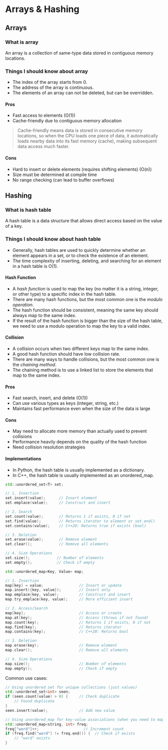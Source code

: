 # Arrays & Hashing

## Arrays

### What is array

An array is a collection of same-type data stored in contiguous memory locations.

### Things I should know about array

- The index of the array starts from 0.
- The address of the array is continuous.
- The elements of an array can not be deleted, but can be overridden.

#### Pros

- Fast access to elements (O(1))
- Cache-friendly due to contiguous memory allocation

> Cache-friendly means data is stored in consecutive memory locations, so when the CPU loads one piece of data, it automatically loads nearby data into its fast memory (cache), making subsequent data access much faster.

#### Cons

- Hard to insert or delete elements (requires shifting elements) (O(n))
- Size must be determined at compile time
- No range checking (can lead to buffer overflows)

## Hashing

### What is hash table

A hash table is a data structure that allows direct access based on the value of a key.

### Things I should know about hash table

- Generally, hash tables are used to quickly determine whether an element appears in a set, or to check the existence of an element.
- The time complexity of inserting, deleting, and searching for an element in a hash table is O(1).

#### Hash Function

- A *hash function* is used to map the key (no matter it is a string, integer, or other type) to a specific index in the hash table.
- There are many hash functions, but the most common one is the *modulo operation*.
- The hash function should be consistent, meaning the same key should always map to the same index.
- If the result of the hash function is bigger than the size of the hash table, we need to use a modulo operation to map the key to a valid index.

#### Collision

- A collision occurs when two different keys map to the same index.
- A good hash function should have low collision rate.
- There are many ways to handle collisions, but the most common one is the *chaining method*.
- The chaining method is to use a linked list to store the elements that map to the same index.

#### Pros

- Fast search, insert, and delete (O(1))
- Can use various types as keys (integer, string, etc.)
- Maintains fast performance even when the size of the data is large

#### Cons

- May need to allocate more memory than actually used to prevent collisions
- Performance heavily depends on the quality of the hash function
- Need collision resolution strategies

#### Implementations

- In Python, the hash table is usually implemented as a dictionary.
- In C++, the hash table is usually implemented as an unordered_map.

```cpp
std::unordered_set<T> set;

// 1. Insertion
set.insert(value);      // Insert element
set.emplace(value);     // Construct and insert

// 2. Search
set.count(value);       // Returns 1 if exists, 0 if not
set.find(value);        // Returns iterator to element or set.end()
set.contains(value);    // C++20: Returns true if exists (bool)

// 3. Deletion
set.erase(value);       // Remove element
set.clear();            // Remove all elements

// 4. Size Operations
set.size();            // Number of elements
set.empty();           // Check if empty
```

```cpp
std::unordered_map<Key, Value> map;

// 1. Insertion
map[key] = value;                // Insert or update
map.insert({key, value});        // Insert only
map.emplace(key, value);         // Construct and insert
map.try_emplace(key, value);     // More efficient insert

// 2. Access/Search
map[key];                        // Access or create
map.at(key);                     // Access (throws if not found)
map.count(key);                  // Returns 1 if exists, 0 if not
map.find(key);                   // Returns iterator
map.contains(key);               // C++20: Returns bool

// 3. Deletion
map.erase(key);                  // Remove element
map.clear();                     // Remove all elements

// 4. Size Operations
map.size();                      // Number of elements
map.empty();                     // Check if empty
```

Common use cases:

```cpp
// Using unordered_set for unique collections (just values)
std::unordered_set<int> seen;
if (seen.count(value) > 0) {     // Check duplicate
    // Found duplicate
}
seen.insert(value);              // Add new value

// Using unordered_map for key-value associations (when you need to map keys to values)
std::unordered_map<string, int> freq;
freq["word"]++;                    // Increment count
if (freq.find("word") != freq.end()) {  // Check if exists
    // "word" exists
}
```

